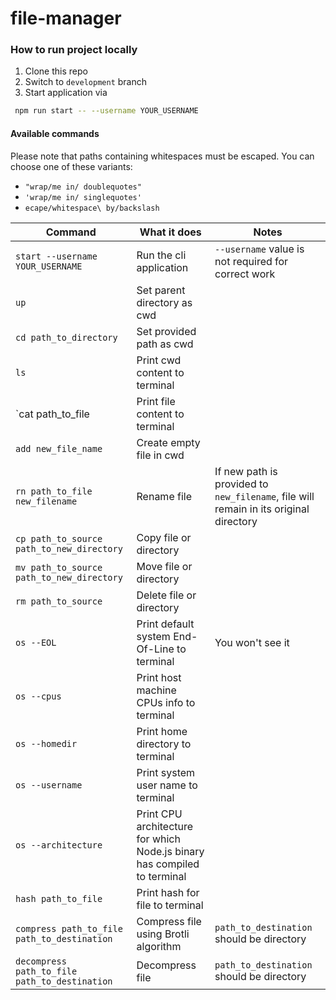 # file-manager
### How to run project locally
1. Clone this repo
2. Switch to `development` branch
3. Start application via
  ```bash
   npm run start -- --username YOUR_USERNAME
   ```

#### Available commands

Please note that paths containing whitespaces must be escaped. You can choose one of these variants:
 - `"wrap/me in/ doublequotes"`
 - `'wrap/me in/ singlequotes'`
 -  `ecape/whitespace\ by/backslash`
   

| Command                      | What it does                       | Notes                            |
|------------------------------|------------------------------------|----------------------------------|
| `start --username YOUR_USERNAME` | Run the cli application           | `--username` value is not required for correct work |
| `up` | Set parent directory as cwd | |
|`cd path_to_directory` | Set provided path as cwd | |
|`ls`| Print cwd content to terminal | |
|`cat path_to_file| Print file content to terminal | |
|`add new_file_name`| Create empty file in cwd |  |
|`rn path_to_file new_filename`|Rename file  | If new path is provided to `new_filename`, file will remain in its original directory   |
|`cp path_to_source path_to_new_directory`|Copy file or directory  |  |
|`mv path_to_source path_to_new_directory`|Move file or directory   |   |
|`rm path_to_source`| Delete file or directory |  |
|`os --EOL`|Print default system End-Of-Line to terminal  | You won't see it   |
|`os --cpus`| Print host machine CPUs info  to terminal |  |
|`os --homedir`| Print home directory to terminal |  |
|`os --username`| Print system user name to terminal |  |
|`os --architecture`| Print CPU architecture for which Node.js binary has compiled to terminal |  |
|`hash path_to_file`| Print hash for file to terminal |  |
|`compress path_to_file path_to_destination`| Compress file using Brotli algorithm | `path_to_destination` should be directory |
|`decompress path_to_file path_to_destination`| Decompress file | `path_to_destination` should be directory  |
